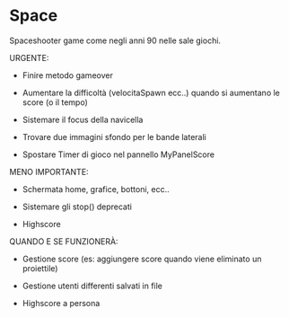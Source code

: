 # Space

Spaceshooter game come negli anni 90 nelle sale giochi.

URGENTE:

- Finire metodo gameover

- Aumentare la difficoltà (velocitaSpawn ecc..) quando si aumentano le score (o il tempo)

- Sistemare il focus della navicella

- Trovare due immagini sfondo per le bande laterali

- Spostare Timer di gioco nel pannello MyPanelScore


MENO IMPORTANTE:

- Schermata home, grafice, bottoni, ecc..

- Sistemare gli stop() deprecati

- Highscore 

QUANDO E SE FUNZIONERÀ:

- Gestione score (es: aggiungere score quando viene eliminato un proiettile)

- Gestione utenti differenti salvati in file

- Highscore a persona

